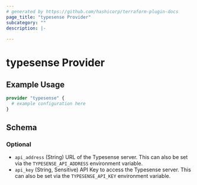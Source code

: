 ```yaml
---
# generated by https://github.com/hashicorp/terraform-plugin-docs
page_title: "typesense Provider"
subcategory: ""
description: |-
  
---
```


# typesense Provider



## Example Usage

```terraform
provider "typesense" {
  # example configuration here
}
```

<!-- schema generated by tfplugindocs -->
## Schema

### Optional

- `api_address` (String) URL of the Typesense server. This can also be set via the `TYPESENSE_API_ADDRESS` environment variable.
- `api_key` (String, Sensitive) API Key to access the Typesense server. This can also be set via the `TYPESENSE_API_KEY` environment variable.
